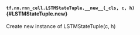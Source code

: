 #### `tf.nn.rnn_cell.LSTMStateTuple.__new__(_cls, c, h)` {#LSTMStateTuple.__new__}

Create new instance of LSTMStateTuple(c, h)

